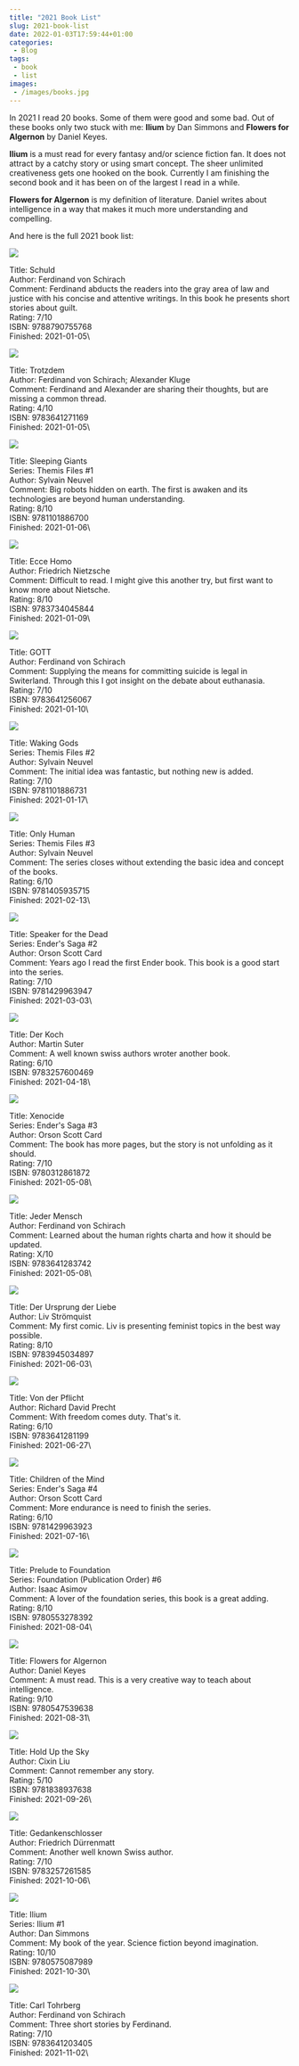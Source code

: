 ```yaml
---
title: "2021 Book List"
slug: 2021-book-list
date: 2022-01-03T17:59:44+01:00
categories:
 - Blog
tags:
 - book
 - list
images:
 - /images/books.jpg
---
```


In 2021 I read 20 books. Some of them were good and some bad. Out of these books only two stuck with me: **Ilium** by Dan Simmons and **Flowers for Algernon** by Daniel Keyes.

**Ilium** is a must read for every fantasy and/or science fiction fan. It does not attract by a catchy story or using smart concept. The sheer unlimited creativeness gets one hooked on the book. Currently I am finishing the second book and it has been on of the largest I read in a while.

**Flowers for Algernon** is my definition of literature. Daniel writes about intelligence in a way that makes it much more understanding and compelling.

And here is the full 2021 book list:

<!--more-->

![](/images/9788790755768.png)

Title: Schuld\
Author: Ferdinand von Schirach\
Comment: Ferdinand abducts the readers into the gray area of law and justice with his concise and attentive writings. In this book he presents short stories about guilt.\
Rating: 7/10\
ISBN: 9788790755768\
Finished: 2021-01-05\

![](/images/9783641271169.png)

Title: Trotzdem\
Author: Ferdinand von Schirach; Alexander Kluge\
Comment: Ferdinand and Alexander are sharing their thoughts, but are missing a common thread.\
Rating: 4/10\
ISBN: 9783641271169\
Finished: 2021-01-05\

![](/images/9781101886700.png)

Title: Sleeping Giants\
Series: Themis Files #1\
Author: Sylvain Neuvel\
Comment: Big robots hidden on earth. The first is awaken and its technologies are beyond human understanding.\
Rating: 8/10\
ISBN: 9781101886700\
Finished: 2021-01-06\

![](/images/9783734045844.png)

Title: Ecce Homo\
Author: Friedrich Nietzsche\
Comment: Difficult to read. I might give this another try, but first want to know more about Nietsche.\
Rating: 8/10\
ISBN: 9783734045844\
Finished: 2021-01-09\

![](/images/9783641256067.png)

Title: GOTT\
Author: Ferdinand von Schirach\
Comment: Supplying the means for committing suicide is legal in Switerland. Through this I got insight on the debate about euthanasia.\
Rating: 7/10\
ISBN: 9783641256067\
Finished: 2021-01-10\

![](/images/9781101886731.png)

Title: Waking Gods\
Series: Themis Files #2\
Author: Sylvain Neuvel\
Comment: The initial idea was fantastic, but nothing new is added.\
Rating: 7/10\
ISBN: 9781101886731\
Finished: 2021-01-17\

![](/images/9781405935715.png)

Title: Only Human\
Series: Themis Files #3\
Author: Sylvain Neuvel\
Comment: The series closes without extending the basic idea and concept of the books.\
Rating: 6/10\
ISBN: 9781405935715\
Finished: 2021-02-13\

![](/images/9781429963947.png)

Title: Speaker for the Dead\
Series: Ender's Saga #2\
Author: Orson Scott Card\
Comment: Years ago I read the first Ender book. This book is a good start into the series.\
Rating: 7/10\
ISBN: 9781429963947\
Finished: 2021-03-03\

![](/images/9783257600469.png)

Title: Der Koch\
Author: Martin Suter\
Comment: A well known swiss authors wroter another book.\
Rating: 6/10\
ISBN: 9783257600469\
Finished: 2021-04-18\

![](/images/9780312861872.png)

Title: Xenocide\
Series: Ender's Saga #3\
Author: Orson Scott Card\
Comment: The book has more pages, but the story is not unfolding as it should.\
Rating: 7/10\
ISBN: 9780312861872\
Finished: 2021-05-08\

![](/images/9783641283742.png)

Title: Jeder Mensch\
Author: Ferdinand von Schirach\
Comment: Learned about the human rights charta and how it should be updated.\
Rating: X/10\
ISBN: 9783641283742\
Finished: 2021-05-08\

![](/images/9783945034897.png)

Title: Der Ursprung der Liebe\
Author: Liv Strömquist\
Comment: My first comic. Liv is presenting feminist topics in the best way possible.\
Rating: 8/10\
ISBN: 9783945034897\
Finished: 2021-06-03\

![](/images/9783641281199.png)

Title: Von der Pflicht\
Author: Richard David Precht\
Comment: With freedom comes duty. That's it.\
Rating: 6/10\
ISBN: 9783641281199\
Finished: 2021-06-27\

![](/images/9781429963923.png)

Title: Children of the Mind\
Series: Ender's Saga #4\
Author: Orson Scott Card\
Comment: More endurance is need to finish the series.\
Rating: 6/10\
ISBN: 9781429963923\
Finished: 2021-07-16\

![](/images/9780553278392.png)

Title: Prelude to Foundation\
Series: Foundation (Publication Order) #6\
Author: Isaac Asimov\
Comment: A lover of the foundation series, this book is a great adding.\
Rating: 8/10\
ISBN: 9780553278392\
Finished: 2021-08-04\

![](/images/9780547539638.png)

Title: Flowers for Algernon\
Author: Daniel Keyes\
Comment: A must read. This is a very creative way to teach about intelligence.\
Rating: 9/10\
ISBN: 9780547539638\
Finished: 2021-08-31\

![](/images/9781838937638.png)

Title: Hold Up the Sky\
Author: Cixin Liu\
Comment: Cannot remember any story.\
Rating: 5/10\
ISBN: 9781838937638\
Finished: 2021-09-26\

![](/images/9783257261585.png)

Title: Gedankenschlosser\
Author: Friedrich Dürrenmatt\
Comment: Another well known Swiss author.\
Rating: 7/10\
ISBN: 9783257261585\
Finished: 2021-10-06\


![](/images/9780575087989.png)

Title: Ilium\
Series: Ilium #1\
Author: Dan Simmons\
Comment: My book of the year. Science fiction beyond imagination.\
Rating: 10/10\
ISBN: 9780575087989\
Finished: 2021-10-30\

![](/images/9783641203405.png)

Title: Carl Tohrberg\
Author: Ferdinand von Schirach\
Comment: Three short stories by Ferdinand.\
Rating: 7/10\
ISBN: 9783641203405\
Finished: 2021-11-02\

